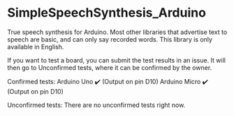 # SimpleSpeechSynthesis_Arduino
True speech synthesis for Arduino. Most other libraries that advertise text to speech are basic, and can only say recorded words. This library is only available in English.

If you want to test a board, you can submit the test results in an issue. It will then go to Unconfirmed tests, where it can be confirmed by the owner.

Confirmed tests:
  Arduino Uno ✔️ (Output on pin D10)
  Arduino Micro ✔️ (Output on pin D10)

Unconfirmed tests:
  There are no unconfirmed tests right now.
